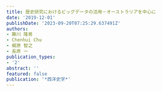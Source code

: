```yaml
---
title: 歴史研究におけるビッグデータの活用－オーストラリアを中心に
date: '2019-12-01'
publishDate: '2023-09-20T07:25:29.637491Z'
authors:
- 藤川 隆男
- Chenhui Chu
- 梶原 智之
- 長原 一
publication_types:
- '2'
abstract: ''
featured: false
publication: '*西洋史学*'
---
```


